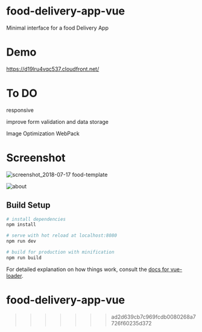 
# food-delivery-app-vue
Minimal interface for a food Delivery App

# Demo

https://d19lru4vqc537.cloudfront.net/

# To DO

responsive

improve form validation and data storage

Image Optimization WebPack


# Screenshot

![screenshot_2018-07-17 food-template](https://user-images.githubusercontent.com/19554149/42824909-239b27ce-89e1-11e8-84fc-abfaf120a949.png)

![about](https://user-images.githubusercontent.com/19554149/42824957-45bc2bfa-89e1-11e8-8597-1b751449d7a0.png)

## Build Setup

``` bash
# install dependencies
npm install

# serve with hot reload at localhost:8080
npm run dev

# build for production with minification
npm run build
```

For detailed explanation on how things work, consult the [docs for vue-loader](http://vuejs.github.io/vue-loader).

# food-delivery-app-vue

>>>>>>> ad2d639cb7c969fcdb0080268a7726f60235d372
